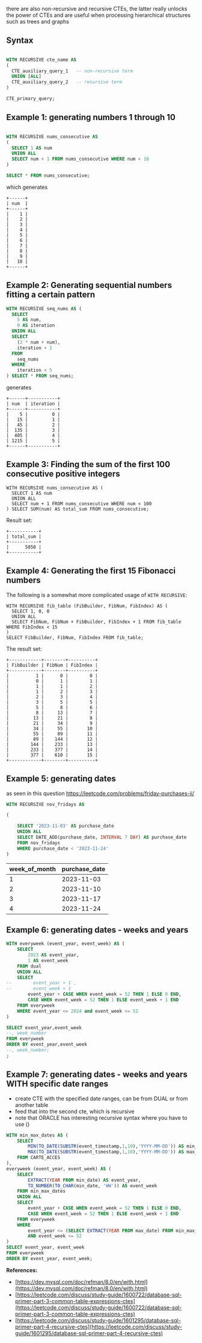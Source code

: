 
 

there are also non-recursive and recursive CTEs, the latter really unlocks the power of CTEs and are useful when processing hierarchical structures such as trees and graphs

  
  

## Syntax

```sql

WITH RECURSIVE cte_name AS
(
  CTE_auxiliary_query_1   -- non-recursive term
  UNION [ALL]
  CTE_auxiliary_query_2   -- recursive term
)

CTE_primary_query;

```

## Example 1: generating numbers 1 through 10

```sql

WITH RECURSIVE nums_consecutive AS
(
  SELECT 1 AS num
  UNION ALL
  SELECT num + 1 FROM nums_consecutive WHERE num < 10
)

SELECT * FROM nums_consecutive;

```

which generates
```
+------+
| num  |
+------+
|    1 |
|    2 |
|    3 |
|    4 |
|    5 |
|    6 |
|    7 |
|    8 |
|    9 |
|   10 |
+------+
```

## Example 2: Generating sequential numbers fitting a certain pattern


```SQL 
WITH RECURSIVE seq_nums AS (
  SELECT
    5 AS num,
    0 AS iteration
  UNION ALL
  SELECT
    (2 * num + num),
    iteration + 1
  FROM
    seq_nums
  WHERE
    iteration < 5
) SELECT * FROM seq_nums;
```

generates 

```
+------+-----------+
| num  | iteration |
+------+-----------+
|    5 |         0 |
|   15 |         1 |
|   45 |         2 |
|  135 |         3 |
|  405 |         4 |
| 1215 |         5 |
+------+-----------+
```


## Example 3: Finding the sum of the first 100 consecutive positive integers
```
WITH RECURSIVE nums_consecutive AS (
  SELECT 1 AS num
  UNION ALL
  SELECT num + 1 FROM nums_consecutive WHERE num < 100
) SELECT SUM(num) AS total_sum FROM nums_consecutive;
```

Result set:

```
+-----------+
| total_sum |
+-----------+
|      5050 |
+-----------+
```

## Example 4: Generating the first 15 Fibonacci numbers

The following is a somewhat more complicated usage of `WITH RECURSIVE`:

```
WITH RECURSIVE fib_table (FibBuilder, FibNum, FibIndex) AS (
  SELECT 1, 0, 0
  UNION ALL
  SELECT FibNum, FibNum + FibBuilder, FibIndex + 1 FROM fib_table WHERE FibIndex < 15
)
SELECT FibBuilder, FibNum, FibIndex FROM fib_table;
```

The result set:

```
+------------+--------+----------+
| FibBuilder | FibNum | FibIndex |
+------------+--------+----------+
|          1 |      0 |        0 |
|          0 |      1 |        1 |
|          1 |      1 |        2 |
|          1 |      2 |        3 |
|          2 |      3 |        4 |
|          3 |      5 |        5 |
|          5 |      8 |        6 |
|          8 |     13 |        7 |
|         13 |     21 |        8 |
|         21 |     34 |        9 |
|         34 |     55 |       10 |
|         55 |     89 |       11 |
|         89 |    144 |       12 |
|        144 |    233 |       13 |
|        233 |    377 |       14 |
|        377 |    610 |       15 |
+------------+--------+----------+
```


## Example 5: generating dates
as seen in this question https://leetcode.com/problems/friday-purchases-ii/

```sql
WITH RECURSIVE nov_fridays AS

(

    SELECT '2023-11-03' AS purchase_date
    UNION ALL
    SELECT DATE_ADD(purchase_date, INTERVAL 7 DAY) AS purchase_date
    FROM nov_fridays
    WHERE purchase_date < '2023-11-24'
)
```

| week_of_month | purchase_date |
| ---- | ---- |
| 1 | 2023-11-03 |
| 2 | 2023-11-10 |
| 3 | 2023-11-17 |
| 4 | 2023-11-24 |


## Example 6: generating dates - weeks and years

```sql
WITH everyweek (event_year, event_week) AS (
    SELECT
        2023 AS event_year,
        1 AS event_week
    FROM dual
    UNION ALL
    SELECT
--        event_year + 1 ,
--        event_week + 1 
        event_year + CASE WHEN event_week = 52 THEN 1 ELSE 0 END,
        CASE WHEN event_week = 52 THEN 1 ELSE event_week + 1 END
    FROM everyweek
    WHERE event_year <= 2024 and event_week <= 52
)

SELECT event_year,event_week
--, week_number
FROM everyweek
ORDER BY event_year,event_week
--, week_number;
;
```

## Example 7: generating dates - weeks and years WITH specific date ranges

- create CTE with the specified date ranges, can be from DUAL or from another table
- feed that into the second cte, which is recursive
- note that ORACLE has interesting recursive syntax where you have to use ()

```sql
WITH min_max_dates AS (
    SELECT 
        MIN(TO_DATE(SUBSTR(event_timestamp,1,10),'YYYY-MM-DD')) AS min_date,
        MAX(TO_DATE(SUBSTR(event_timestamp,1,10),'YYYY-MM-DD')) AS max_date
    FROM CARTE_ACCES
),
everyweek (event_year, event_week) AS (
    SELECT
        EXTRACT(YEAR FROM min_date) AS event_year,
        TO_NUMBER(TO_CHAR(min_date, 'WW')) AS event_week
    FROM min_max_dates
    UNION ALL
    SELECT
        event_year + CASE WHEN event_week = 52 THEN 1 ELSE 0 END,
        CASE WHEN event_week = 52 THEN 1 ELSE event_week + 1 END
    FROM everyweek
    WHERE 
        event_year <= (SELECT EXTRACT(YEAR FROM max_date) FROM min_max_dates) 
        AND event_week <= 52
)
SELECT event_year, event_week
FROM everyweek
ORDER BY event_year, event_week;
```

**References:**
- [https://dev.mysql.com/doc/refman/8.0/en/with.html](https://dev.mysql.com/doc/refman/8.0/en/with.html)
- [https://leetcode.com/discuss/study-guide/1600722/database-sql-primer-part-3-common-table-expressions-ctes](https://leetcode.com/discuss/study-guide/1600722/database-sql-primer-part-3-common-table-expressions-ctes)
- [https://leetcode.com/discuss/study-guide/1601295/database-sql-primer-part-4-recursive-ctes](https://leetcode.com/discuss/study-guide/1601295/database-sql-primer-part-4-recursive-ctes)
